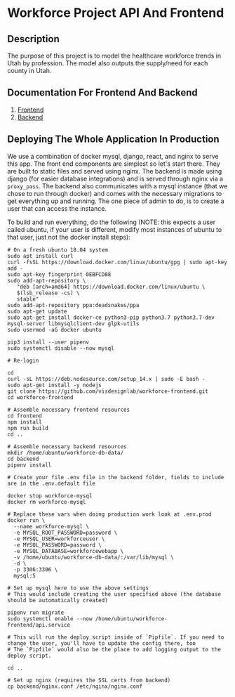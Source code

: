 # Workforce Project API And Frontend

## Description
The purpose of this project is to model the healthcare workforce trends in Utah by profession. The model also outputs the supply/need for each county in Utah.

## Documentation For Frontend And Backend

1. [Frontend](/frontend/README.md)
1. [Backend](/backend/README.md)

## Deploying The Whole Application In Production

We use a combination of docker mysql, django, react, and nginx to serve this app. The front end components are simplest so let's start there. They are built to static files and served using nginx. The backend is made using django (for easier database integrations) and is served through nginx via a `proxy_pass`. The backend also communicates with a mysql instance (that we chose to run through docker) and comes with the necessary migrations to get everything up and running. The one piece of admin to do, is to create a user that can access the instance.

To build and run everything, do the following (NOTE: this expects a user called ubuntu, if your user is different, modify most instances of ubuntu to that user, just not the docker install steps):

```
# On a fresh ubuntu 18.04 system
sudo apt install curl
curl -fsSL https://download.docker.com/linux/ubuntu/gpg | sudo apt-key add -
sudo apt-key fingerprint 0EBFCD88
sudo add-apt-repository \
   "deb [arch=amd64] https://download.docker.com/linux/ubuntu \
   $(lsb_release -cs) \
   stable"
sudo add-apt-repository ppa:deadsnakes/ppa
sudo apt-get update
sudo apt-get install docker-ce python3-pip python3.7 python3.7-dev mysql-server libmysqlclient-dev glpk-utils
sudo usermod -aG docker ubuntu

pip3 install --user pipenv
sudo systemctl disable --now mysql

# Re-login

cd
curl -sL https://deb.nodesource.com/setup_14.x | sudo -E bash -
sudo apt-get install -y nodejs
git clone https://github.com/visdesignlab/workforce-frontend.git
cd workforce-frontend

# Assemble necessary frontend resources
cd frontend
npm install
npm run build
cd ..

# Assemble necessary backend resources
mkdir /home/ubuntu/workforce-db-data/
cd backend
pipenv install

# Create your file .env file in the backend folder, fields to include are in the .env.default file

docker stop workforce-mysql
docker rm workforce-mysql

# Replace these vars when doing production work look at .env.prod
docker run \
  --name workforce-mysql \
  -e MYSQL_ROOT_PASSWORD=password \
  -e MYSQL_USER=workforceuser \
  -e MYSQL_PASSWORD=password \
  -e MYSQL_DATABASE=workforcewebapp \
  -v /home/ubuntu/workforce-db-data/:/var/lib/mysql \
  -d \
  -p 3306:3306 \
  mysql:5

# Set up mysql here to use the above settings
# This would include creating the user specified above (the database should be automatically created)

pipenv run migrate
sudo systemctl enable --now /home/ubuntu/workforce-frontend/api.service

# This will run the deploy script inside of `Pipfile`. If you need to change the user, you'll have to update the config there, too
# The `Pipfile` would also be the place to add logging output to the deploy script.

cd ..

# Set up nginx (requires the SSL certs from backend)
cp backend/nginx.conf /etc/nginx/nginx.conf
```

